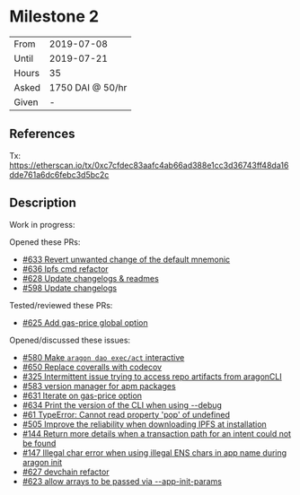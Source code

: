 # Milestone 2

|       |                  |
| ----- | ---------------- |
| From  | 2019-07-08       |
| Until | 2019-07-21       |
| Hours | 35               |
| Asked | 1750 DAI @ 50/hr |
| Given | -                |

## References

Tx: <https://etherscan.io/tx/0xc7cfdec83aafc4ab66ad388e1cc3d36743ff48da16dde761a6dc6febc3d5bc2c>

## Description

Work in progress:

Opened these PRs:

- [#633 Revert unwanted change of the default mnemonic](https://github.com/aragon/aragon-cli/pull/633)
- [#636 Ipfs cmd refactor](https://github.com/aragon/aragon-cli/pull/636)
- [#628 Update changelogs & readmes](https://github.com/aragon/aragon-cli/pull/628)
- [#598 Update changelogs](https://github.com/aragon/aragon-cli/pull/598)

Tested/reviewed these PRs:

- [#625 Add gas-price global option](https://github.com/aragon/aragon-cli/pull/625)

Opened/discussed these issues:

- [#580 Make `aragon dao exec/act` interactive](https://github.com/aragon/aragon-cli/issues/580)
- [#650 Replace coveralls with codecov](https://github.com/aragon/aragon-cli/issues/650)
- [#325 Intermittent issue trying to access repo artifacts from aragonCLI](https://github.com/aragon/aragon.js/issues/325)
- [#583 version manager for apm packages](https://github.com/aragon/aragon-cli/issues/583)
- [#631 Iterate on gas-price option](https://github.com/aragon/aragon-cli/issues/631)
- [#634 Print the version of the CLI when using --debug](https://github.com/aragon/aragon-cli/issues/634)
- [#61 TypeError: Cannot read property 'pop' of undefined](https://github.com/aragon/aragen/issues/61)
- [#505 Improve the reliability when downloading IPFS at installation](https://github.com/aragon/aragon-cli/issues/505)
- [#144 Return more details when a transaction path for an intent could not be found](https://github.com/aragon/aragon.js/issues/144)
- [#147 Illegal char error when using illegal ENS chars in app name during aragon init](https://github.com/aragon/aragon-cli/issues/147)
- [#627 devchain refactor](https://github.com/aragon/aragon-cli/issues/627)
- [#623 allow arrays to be passed via --app-init-params](https://github.com/aragon/aragon-cli/pull/623)
